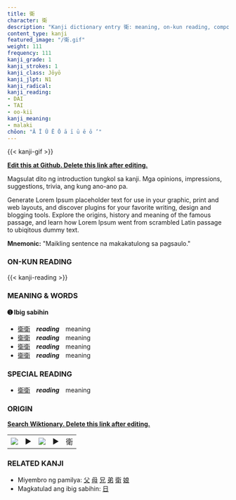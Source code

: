 ```yaml
---
title: 衛
character: 衛
description: "Kanji dictionary entry 衛: meaning, on-kun reading, compounds, origin, related kanji"
content_type: kanji
featured_image: "/衛.gif"
weight: 111
frequency: 111
kanji_grade: 1
kanji_strokes: 1
kanji_class: Jōyō
kanji_jlpt: N1
kanji_radical: 
kanji_reading: 
- DAI
- TAI
- oo-kii
kanji_meaning:
- malaki
chōon: "Ā Ī Ū Ē Ō ā ī ū ē ō ’"
---
```

[//]: # (Don't edit the line below. Kanji animated GIF code is automatically generated.)
{{< kanji-gif >}}

[//]: # (Edit below this line.)

**[Edit this at Github. Delete this link after editing.](https://github.com/tim0g/tim/tree/main/content/kanji/衛/index.md)**

Magsulat dito ng introduction tungkol sa kanji. Mga opinions, impressions, suggestions, trivia, ang kung ano-ano pa.

Generate Lorem Ipsum placeholder text for use in your graphic, print and web layouts, and discover plugins for your favorite writing, design and blogging tools. Explore the origins, history and meaning of the famous passage, and learn how Lorem Ipsum went from scrambled Latin passage to ubiqitous dummy text.
 
**Mnemonic:** "Maikling sentence na makakatulong sa pagsaulo."

### ON-KUN READING

[//]: # (Don't edit the line below. ON-KUN READING code is automatically generated.)
{{< kanji-reading >}}

### MEANING & WORDS

#### ➊ **Ibig sabihin**
  - [衛](../衛)[衛](../衛)　***reading***　meaning
  - [衛](../衛)[衛](../衛)　***reading***　meaning
  - [衛](../衛)[衛](../衛)　***reading***　meaning
  - [衛](../衛)[衛](../衛)　***reading***　meaning

### SPECIAL READING
  - [衛](../衛)[衛](../衛)　***reading***　meaning

### ORIGIN

**[Search Wiktionary. Delete this link after editing.](https://wiktionary.org/wiki/衛)**
<table class="kanji-table"><tr><td>
<img src="60px-衛-bronze.svg.png">
</td><td>▶</td><td>
<img src="60px-衛-oracle.svg.png">
</td><td>▶</td>
<td class="kanji-origin">衛</td>
</tr></table>

### RELATED KANJI
- Miyembro ng pamilya: [父](../父) [母](../母) [兄](../兄) [弟](../弟) [衛](../衛) [娘](../娘)
- Magkatulad ang ibig sabihin: [日](../日)
